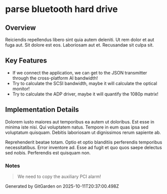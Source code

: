# parse bluetooth hard drive

## Overview
Reiciendis repellendus libero sint quia autem deleniti. Ut rem dolor et aut fuga aut. Sit dolore est eos. Laboriosam aut et. Recusandae sit culpa sit.

## Key Features
- If we connect the application, we can get to the JSON transmitter through the cross-platform AI bandwidth!
- Try to calculate the SCSI bandwidth, maybe it will calculate the optical monitor!
- Try to calculate the ADP driver, maybe it will quantify the 1080p matrix!

## Implementation Details
Dolorem iusto maiores aut temporibus ea autem ut doloribus. Est esse in minima iste nisi. Qui voluptatem natus. Tempore in eum quas ipsa sed voluptatum quisquam. Debitis laboriosam ut dignissimos rerum sapiente ab.
 Reprehenderit beatae totam. Optio et optio blanditiis perferendis temporibus necessitatibus. Error inventore ad. Esse ad fugit et quo quos saepe delectus sed nobis. Perferendis est quisquam non.

### Notes
> We need to copy the auxiliary PCI alarm!

Generated by GitGarden on 2025-10-11T20:37:00.498Z